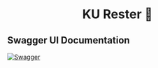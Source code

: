 <h1 align="center">KU Rester 🍱</h1>


<h2>Swagger UI Documentation</h2>

[![Swagger](https://img.shields.io/badge/-Swagger-%23Clojure?style=for-the-badge&logo=swagger&logoColor=white)](https://kurester.herokuapp.com/swagger/index.html)
